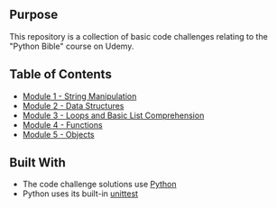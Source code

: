 ## Purpose

This repository is a collection of basic code challenges relating to the "Python Bible" course on Udemy.

## Table of Contents

- [Module 1 - String Manipulation](module-1)
- [Module 2 - Data Structures](module-2)
- [Module 3 - Loops and Basic List Comprehension](module-3)
- [Module 4 - Functions](module-4)
- [Module 5 - Objects](module-5)


## Built With
- The code challenge solutions use [Python](https://www.python.org/)
- Python uses its built-in [unittest](https://docs.python.org/3.7/library/unittest.html#assert-methods)
